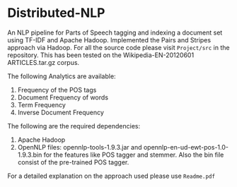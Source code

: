 # Distributed-NLP
An NLP pipeline for Parts of Speech tagging and indexing a document set using TF-IDF and Apache Hadoop. Implemented the Pairs and Stripes approach via Hadoop. For all the source code please visit ``` Project/src ``` in the repository. This has been tested on the Wikipedia-EN-20120601 ARTICLES.tar.gz corpus.

The following Analytics are available: 
1. Frequency of the POS tags
2. Document Frequency of words
3. Term Frequency
4. Inverse Document Frequency

The following are the required dependencies: 
1. Apache Hadoop
2. OpenNLP files: opennlp-tools-1.9.3.jar and opennlp-en-ud-ewt-pos-1.0-1.9.3.bin for the features like POS tagger and stemmer. Also the bin file consist of the pre-trained POS tagger.

For a detailed explanation on the approach used please use ``` Readme.pdf ```

